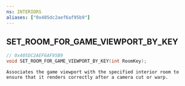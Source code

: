 ```yaml
---
ns: INTERIORS
aliases: ["0x405dc2aef6af95b9"]
---
```

## SET_ROOM_FOR_GAME_VIEWPORT_BY_KEY

```c
// 0x405DC2AEF6AF95B9
void SET_ROOM_FOR_GAME_VIEWPORT_BY_KEY(int RoomKey);
```

```
Associates the game viewport with the specified interior room to ensure that it renders correctly after a camera cut or warp.
```
